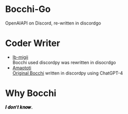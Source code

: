 # Bocchi-Go
OpenAIAPI on Discord, re-written in discordgo 

# Coder Writer
* [lb-migii](https://github.com/lb-migii)  
Bocchi used discordpy was rewritten in disocrdgo
* [Amaototi](https://github.com/Amaototi)  
[Original Bocchi](https://github.com/tpc3/Bocchi) written in discordpy using ChatGPT-4

# Why Bocchi
**𝑰 𝒅𝒐𝒏'𝒕 𝒌𝒏𝒐𝒘.**